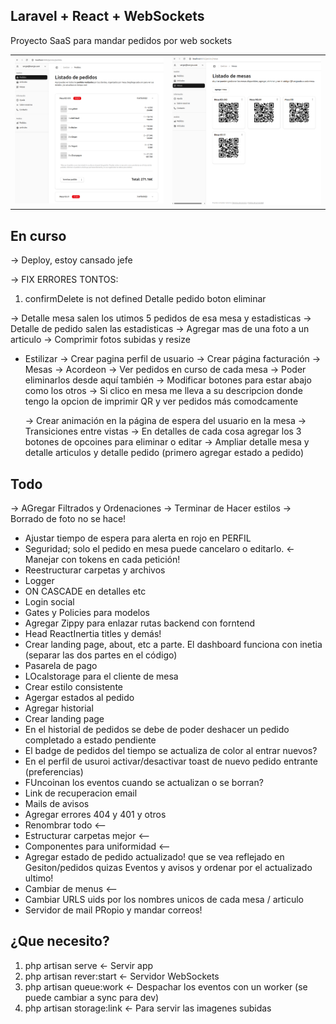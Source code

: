 ## Laravel + React + WebSockets

Proyecto SaaS para mandar pedidos por web sockets

<table>
  <tr>
    <td><img src="preview1.png" width="100%"/></td>
    <td><img src="preview2.png" width="100%"/></td>
  </tr>
</table>

## En curso




-> Deploy, estoy cansado jefe

-> FIX ERRORES TONTOS:
  1. confirmDelete is not defined Detalle pedido boton eliminar


-> Detalle mesa salen los utimos 5 pedidos de esa mesa y estadisticas
-> Detalle de pedido salen las estadisticas
-> Agregar mas de una foto a un articulo
-> Comprimir fotos subidas y resize

- Estilizar
    -> Crear pagina perfil de usuario
    -> Crear página facturación
    -> Mesas
        -> Acordeon
            -> Ver pedidos en curso de cada mesa
            -> Poder eliminarlos desde aquí también
            -> Modificar botones para estar abajo como los otros
            -> Si clico en mesa me lleva a su descripcion donde tengo la opcion de imprimir QR y ver pedidos más comodcamente


    -> Crear animación en la página de espera del usuario en la mesa
    -> Transiciones entre vistas
    -> En detalles de cada cosa agregar los 3 botones de opcoines para eliminar o editar
    -> Ampliar detalle mesa y detalle articulos y detalle pedido (primero agregar estado a pedido)
## Todo

-> AGregar Filtrados y Ordenaciones
-> Terminar de Hacer estilos
-> Borrado de foto no se hace!
- Ajustar tiempo de espera para alerta en rojo en PERFIL
- Seguridad; solo el pedido en mesa puede cancelaro o editarlo. <- Manejar con tokens en cada petición!
- Reestructurar carpetas y archivos
- Logger
- ON CASCADE en detalles etc
- Login social
- Gates y Policies para modelos
- Agregar Zippy para enlazar rutas backend con forntend
- Head ReactInertia titles y demás!
- Crear landing page, about, etc a parte. El dashboard funciona con inetia (separar las dos partes en el código)
- Pasarela de pago
- LOcalstorage para el cliente de mesa
- Crear estilo consistente
- Agergar estados al pedido
- Agregar historial
- Crear landing page
- En el historial de pedidos se debe de poder deshacer un pedido completado a estado pendiente
- El badge de pedidos del tiempo se actualiza de color al entrar nuevos?
- En el perfil de usuroi activar/desactivar toast de nuevo pedido entrante (preferencias)
- FUncoinan los eventos cuando se actualizan o se borran?
- Link de recuperacion email
- Mails de avisos
- Agregar errores 404 y 401 y otros
- Renombrar todo <--
- Estructurar carpetas mejor <--
- Componentes para uniformidad <--
- Agregar estado de pedido actualizado! que se vea reflejado en Gesiton/pedidos quizas Eventos y avisos y ordenar por el actualizado ultimo!
- Cambiar de menus <-- 
- Cambiar URLS uids por los nombres unicos de cada mesa / articulo
- Servidor de mail PRopio y mandar correos!

## ¿Que necesito?

1. php artisan serve <- Servir app
2. php artisan rever:start <- Servidor WebSockets
3. php artisan queue:work  <- Despachar los eventos con un worker (se puede cambiar a sync para dev)
4. php artisan storage:link <- Para servir las imagenes subidas